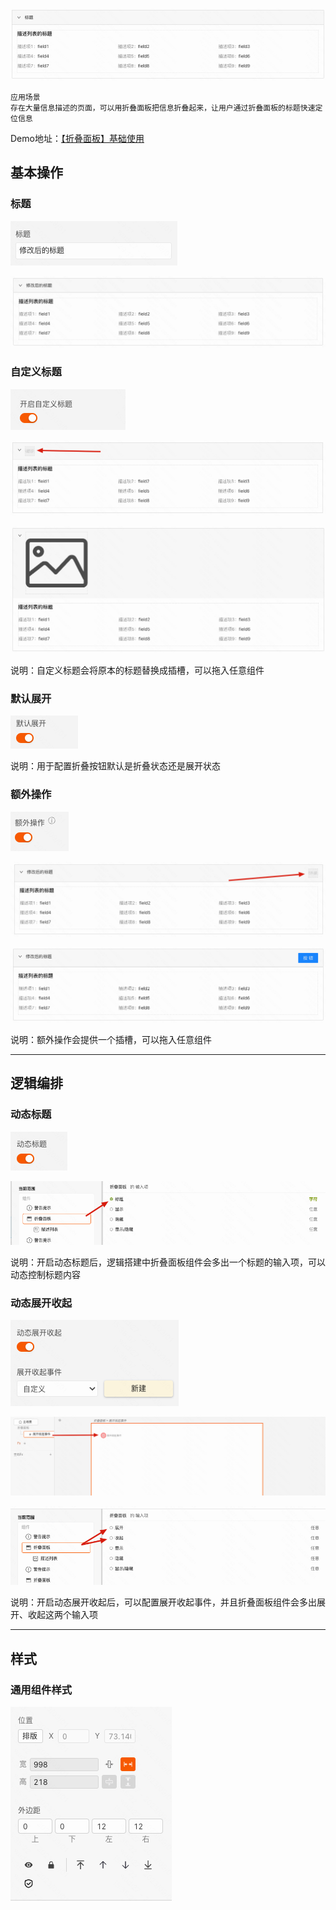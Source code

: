 ![Alt text](img/image.png)
```
应用场景
存在大量信息描述的页面，可以用折叠面板把信息折叠起来，让用户通过折叠面板的标题快速定位信息
```
Demo地址：[【折叠面板】基础使用](https://my.mybricks.world/mybricks-pc-page/index.html?id=473972905254981)

## 基本操作
### 标题
![Alt text](img/image-1.png)

![Alt text](img/image-2.png)

### 自定义标题
![Alt text](img/image-3.png)

![Alt text](img/image-4.png)

![Alt text](img/image-5.png)

说明：自定义标题会将原本的标题替换成插槽，可以拖入任意组件

### 默认展开
![Alt text](img/image-6.png)

说明：用于配置折叠按钮默认是折叠状态还是展开状态

### 额外操作
![Alt text](img/image-7.png)

![Alt text](img/image-8.png)

![Alt text](img/image-9.png)

说明：额外操作会提供一个插槽，可以拖入任意组件

----

## 逻辑编排
### 动态标题
![Alt text](img/image-10.png)

![Alt text](img/image-11.png)

说明：开启动态标题后，逻辑搭建中折叠面板组件会多出一个标题的输入项，可以动态控制标题内容

### 动态展开收起
![Alt text](img/image-12.png)

![Alt text](img/image-13.png)

![Alt text](img/image-14.png)

说明：开启动态展开收起后，可以配置展开收起事件，并且折叠面板组件会多出展开、收起这两个输入项

------
## 样式
### 通用组件样式
![Alt text](img/image-15.png)


